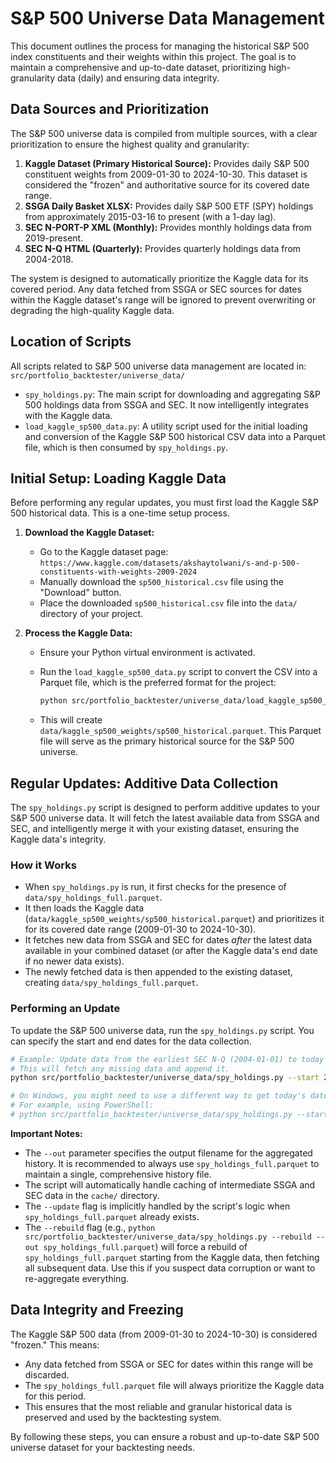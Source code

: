 # S&P 500 Universe Data Management

This document outlines the process for managing the historical S&P 500 index constituents and their weights within this project. The goal is to maintain a comprehensive and up-to-date dataset, prioritizing high-granularity data (daily) and ensuring data integrity.

## Data Sources and Prioritization

The S&P 500 universe data is compiled from multiple sources, with a clear prioritization to ensure the highest quality and granularity:

1.  **Kaggle Dataset (Primary Historical Source):** Provides daily S&P 500 constituent weights from 2009-01-30 to 2024-10-30. This dataset is considered the "frozen" and authoritative source for its covered date range.
2.  **SSGA Daily Basket XLSX:** Provides daily S&P 500 ETF (SPY) holdings from approximately 2015-03-16 to present (with a 1-day lag).
3.  **SEC N-PORT-P XML (Monthly):** Provides monthly holdings data from 2019-present.
4.  **SEC N-Q HTML (Quarterly):** Provides quarterly holdings data from 2004-2018.

The system is designed to automatically prioritize the Kaggle data for its covered period. Any data fetched from SSGA or SEC sources for dates within the Kaggle dataset's range will be ignored to prevent overwriting or degrading the high-quality Kaggle data.

## Location of Scripts

All scripts related to S&P 500 universe data management are located in:
`src/portfolio_backtester/universe_data/`

*   `spy_holdings.py`: The main script for downloading and aggregating S&P 500 holdings data from SSGA and SEC. It now intelligently integrates with the Kaggle data.
*   `load_kaggle_sp500_data.py`: A utility script used for the initial loading and conversion of the Kaggle S&P 500 historical CSV data into a Parquet file, which is then consumed by `spy_holdings.py`.

## Initial Setup: Loading Kaggle Data

Before performing any regular updates, you must first load the Kaggle S&P 500 historical data. This is a one-time setup process.

1.  **Download the Kaggle Dataset:**
    *   Go to the Kaggle dataset page: `https://www.kaggle.com/datasets/akshaytolwani/s-and-p-500-constituents-with-weights-2009-2024`
    *   Manually download the `sp500_historical.csv` file using the "Download" button.
    *   Place the downloaded `sp500_historical.csv` file into the `data/` directory of your project.

2.  **Process the Kaggle Data:**
    *   Ensure your Python virtual environment is activated.
    *   Run the `load_kaggle_sp500_data.py` script to convert the CSV into a Parquet file, which is the preferred format for the project:

        ```bash
        python src/portfolio_backtester/universe_data/load_kaggle_sp500_data.py
        ```
    *   This will create `data/kaggle_sp500_weights/sp500_historical.parquet`. This Parquet file will serve as the primary historical source for the S&P 500 universe.

## Regular Updates: Additive Data Collection

The `spy_holdings.py` script is designed to perform additive updates to your S&P 500 universe data. It will fetch the latest available data from SSGA and SEC, and intelligently merge it with your existing dataset, ensuring the Kaggle data's integrity.

### How it Works

*   When `spy_holdings.py` is run, it first checks for the presence of `data/spy_holdings_full.parquet`.
*   It then loads the Kaggle data (`data/kaggle_sp500_weights/sp500_historical.parquet`) and prioritizes it for its covered date range (2009-01-30 to 2024-10-30).
*   It fetches new data from SSGA and SEC for dates *after* the latest data available in your combined dataset (or after the Kaggle data's end date if no newer data exists).
*   The newly fetched data is then appended to the existing dataset, creating `data/spy_holdings_full.parquet`.

### Performing an Update

To update the S&P 500 universe data, run the `spy_holdings.py` script. You can specify the start and end dates for the data collection.

```bash
# Example: Update data from the earliest SEC N-Q (2004-01-01) to today
# This will fetch any missing data and append it.
python src/portfolio_backtester/universe_data/spy_holdings.py --start 2004-01-01 --end $(date +%Y-%m-%d) --out spy_holdings_full.parquet

# On Windows, you might need to use a different way to get today's date:
# For example, using PowerShell:
# python src/portfolio_backtester/universe_data/spy_holdings.py --start 2004-01-01 --end (Get-Date -Format "yyyy-MM-dd") --out spy_holdings_full.parquet
```

**Important Notes:**

*   The `--out` parameter specifies the output filename for the aggregated history. It is recommended to always use `spy_holdings_full.parquet` to maintain a single, comprehensive history file.
*   The script will automatically handle caching of intermediate SSGA and SEC data in the `cache/` directory.
*   The `--update` flag is implicitly handled by the script's logic when `spy_holdings_full.parquet` already exists.
*   The `--rebuild` flag (e.g., `python src/portfolio_backtester/universe_data/spy_holdings.py --rebuild --out spy_holdings_full.parquet`) will force a rebuild of `spy_holdings_full.parquet` starting from the Kaggle data, then fetching all subsequent data. Use this if you suspect data corruption or want to re-aggregate everything.

## Data Integrity and Freezing

The Kaggle S&P 500 data (from 2009-01-30 to 2024-10-30) is considered "frozen." This means:

*   Any data fetched from SSGA or SEC for dates within this range will be discarded.
*   The `spy_holdings_full.parquet` file will always prioritize the Kaggle data for this period.
*   This ensures that the most reliable and granular historical data is preserved and used by the backtesting system.

By following these steps, you can ensure a robust and up-to-date S&P 500 universe dataset for your backtesting needs.
